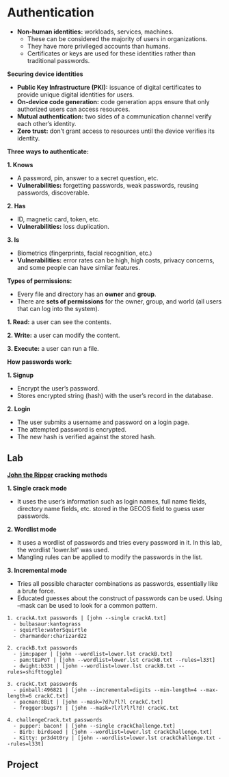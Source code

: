 # Authentication
- **Non-human identities:** workloads, services, machines.
  - These can be considered the majority of users in organizations.
  - They have more privileged accounts than humans.
  - Certificates or keys are used for these identities rather than traditional passwords.

**Securing device identities**
  - **Public Key Infrastructure (PKI):** issuance of digital certificates to provide unique digital identities for users.
  - **On-device code generation:** code generation apps ensure that only authorized users can access resources.
  - **Mutual authentication:** two sides of a communication channel verify each other’s identity.
  - **Zero trust:** don’t grant access to resources until the device verifies its identity.

**Three ways to authenticate:**

**1. Knows**
  - A password, pin, answer to a secret question, etc.
  - **Vulnerabilities:** forgetting passwords, weak passwords, reusing passwords, discoverable.

**2. Has**
  - ID, magnetic card, token, etc.
  - **Vulnerabilities:** loss duplication.

**3. Is**
  - Biometrics (fingerprints, facial recognition, etc.)
  - **Vulnerabilities:** error rates can be high, high costs, privacy concerns, and some people can have similar features.


**Types of permissions:**
- Every file and directory has an **owner** and **group**.
- There are **sets of permissions** for the owner, group, and world (all users that can log into the system).

**1. Read:** a user can see the contents.

**2. Write:** a user can modify the content.

**3. Execute:** a user can run a file.

**How passwords work:**

**1. Signup**
  - Encrypt the user’s password.
  - Stores encrypted string (hash) with the user’s record in the database.

**2. Login**
  - The user submits a username and password on a login page.
  - The attempted password is encrypted.
  - The new hash is verified against the stored hash.

## Lab
**[John the Ripper](https://www.openwall.com/john/doc/RULES.shtml) cracking methods**

**1. Single crack mode**
  - It uses the user’s information such as login names, full name fields, directory name fields, etc. stored in the GECOS field to guess user passwords.

**2. Wordlist mode** 
  - It uses a wordlist of passwords and tries every password in it. In this lab, the wordlist 'lower.lst' was used.
  - Mangling rules can be applied to modify the passwords in the list.

**3. Incremental mode**
  - Tries all possible character combinations as passwords, essentially like a brute force.
  - Educated guesses about the construct of passwords can be used. Using –mask can be used to look for a common pattern.

```
1. crackA.txt passwords | [john --single crackA.txt]
  - bulbasaur:kantograss
  - squirtle:waterSquirtle
  - charmander:charizard22

2. crackB.txt passwords
  - jim:paper | [john --wordlist=lower.lst crackB.txt]
  - pam:tEaPoT | [john --wordlist=lower.lst crackB.txt --rules=l33t]
  - dwight:b33t | [john --wordlist=lower.lst crackB.txt --rules=shifttoggle]

3. crackC.txt passwords
  - pinball:496821 | [john --incremental=digits --min-length=4 --max-length=6 crackC.txt]
  - pacman:8Bit | [john --mask=?d?u?l?l crackC.txt]
  - frogger:bugs7! | [john --mask=?l?l?l?l?d! crackC.txt

4. challengeCrack.txt passwords
  - pupper: bacon! | [john --single crackChallenge.txt]
  - Birb: birdseed | [john --wordlist=lower.lst crackChallenge.txt]
  - Kitty: pr3d4t0ry | [john --wordlist=lower.lst crackChallenge.txt --rules=l33t]
```

## Project







